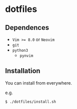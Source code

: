 # dotfiles

## Dependences

- `Vim >= 8.0` or `Neovim`
- `git`
- `python3`
  - `pynvim`

## Installation

You can install from everywhere.

e.g.

```bash
$ ./dotfiles/install.sh
```
